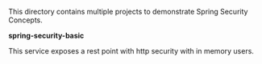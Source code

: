 This directory contains multiple projects to demonstrate Spring Security Concepts.

**spring-security-basic**

This service exposes a rest point with http security with in memory users.
